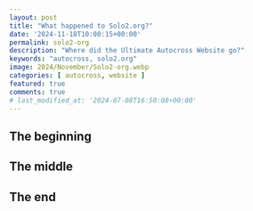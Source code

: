 ```yaml
---
layout: post
title: "What happened to Solo2.org?"
date: '2024-11-18T10:00:15+00:00'
permalink: solo2-org
description: "Where did the Ultimate Autocross Website go?"
keywords: "autocross, solo2.org"
image: 2024/November/Solo2-org.webp
categories: [ autocross, website ]
featured: true
comments: true
# last_modified_at: '2024-07-08T16:50:08+00:00'
---
```

## The beginning

## The middle

## The end 
